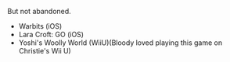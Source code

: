 But not abandoned.

- Warbits (iOS)
- Lara Croft: GO (iOS)
- Yoshi's Woolly World (WiiU)(Bloody loved playing this game on Christie's Wii U)